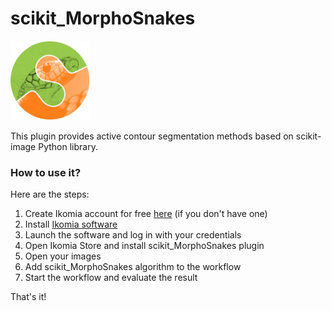 # scikit_MorphoSnakes

![](https://github.com/Ikomia-dev/scikit_MorphoSnakes/blob/main/icons/scikit.png)

This plugin provides active contour segmentation methods based on scikit-image Python library.

### How to use it?
Here are the steps:

1. Create Ikomia account for free [here](https://ikomia.com/accounts/signup/) (if you don't have one)
2. Install [Ikomia software](https://ikomia.com/en/download)
3. Launch the software and log in with your credentials
4. Open Ikomia Store and install scikit_MorphoSnakes plugin
5. Open your images
6. Add scikit_MorphoSnakes algorithm to the workflow
7. Start the workflow and evaluate the result

That's it!

